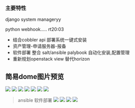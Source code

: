 ### 主要特性
django  system manageryy


python webhook..... rt20:03



- 结合cobbler api 部署系统一键式安装
- 资产管理-申请服务器-报备
- 软件部署 整合 salt/ansible palybook 自动化安装,配置管理
- 重新规划openstack view 替代horizon
## 简易dome图片预览

![](https://github.com/feigu1984/python-crm/blob/master/Pictures/manager.nav.PNG)
![](https://github.com/feigu1984/python-crm/blob/master/Pictures/system_list_manager.PNG)
![](https://github.com/feigu1984/python-crm/blob/master/Pictures/system_speed_list.PNG)
![](https://github.com/feigu1984/python-crm/blob/master/Pictures/empty_list.PNG)
![](https://github.com/feigu1984/python-crm/blob/master/Pictures/apply_list_manager.PNG)
![](https://github.com/feigu1984/python-crm/blob/master/Pictures/apply_to_user.PNG)
![](https://github.com/feigu1984/python-crm/blob/master/Pictures/busy_list.PNG)
> ansible 软件部署
![](https://github.com/feigu1984/python-crm/blob/master/Pictures/ansible_ret.PNG)
![](https://github.com/feigu1984/python-crm/blob/master/Pictures/openstack_flavor_list.PNG)
![](https://github.com/feigu1984/python-crm/blob/master/Pictures/openstack_create_instances.PNG)
![](https://github.com/feigu1984/python-crm/blob/master/Pictures/openstack_instances.PNG)
